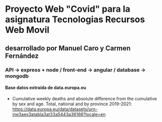 # Proyecto Web "Covid" para la asignatura Tecnologias Recursos Web Movil
## desarrollado por Manuel Caro y Carmen Fernández
### API -> express + node / front-end -> angular / database -> mongodb 
#### Base datos extraída de data.europa.eu 
- Cumulative weekly deaths and absolute difference from the cumulative by sex and age. Total, national and by province 2019-2021: https://data.europa.eu/data/datasets/urn-ine3aes3atabla3at33a5443a36166?locale=en
